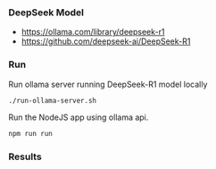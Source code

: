 ### DeepSeek Model

* https://ollama.com/library/deepseek-r1
* https://github.com/deepseek-ai/DeepSeek-R1

### Run

Run ollama server running DeepSeek-R1 model locally

```bash
./run-ollama-server.sh
```

Run the NodeJS app using ollama api.

```bash
npm run run
```

### Results

```

```